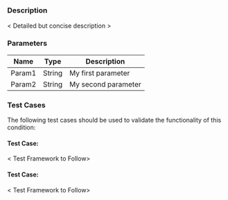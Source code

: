 # <CONDITION CLASS NAME>

### Description

< Detailed but concise description >

### Parameters

| Name | Type | Description |
| --- | --- | --- |
| Param1 | String | My first parameter |
| Param2 | String | My second parameter |

### Test Cases

The following test cases should be used to validate the functionality of this condition: 

#### Test Case: <Description>

< Test Framework to Follow>

#### Test Case: <Description>

< Test Framework to Follow>
